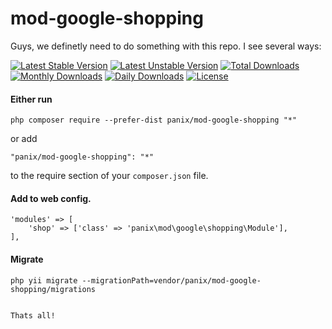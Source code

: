 mod-google-shopping
===========
Guys, we definetly need to do something with this repo. I see several ways:

[![Latest Stable Version](https://poser.pugx.org/panix/mod-google-shopping/v/stable)](https://packagist.org/packages/panix/mod-google-shopping)
[![Latest Unstable Version](https://poser.pugx.org/panix/mod-google-shopping/v/unstable)](https://packagist.org/packages/panix/mod-google-shopping)
[![Total Downloads](https://poser.pugx.org/panix/mod-google-shopping/downloads)](https://packagist.org/packages/panix/mod-google-shopping)
[![Monthly Downloads](https://poser.pugx.org/panix/mod-google-shopping/d/monthly)](https://packagist.org/packages/panix/mod-google-shopping)
[![Daily Downloads](https://poser.pugx.org/panix/mod-google-shopping/d/daily)](https://packagist.org/packages/panix/mod-google-shopping)
[![License](https://poser.pugx.org/panix/mod-google-shopping/license)](https://packagist.org/packages/panix/mod-google-shopping)

#### Either run

```
php composer require --prefer-dist panix/mod-google-shopping "*"
```

or add

```
"panix/mod-google-shopping": "*"
```

to the require section of your `composer.json` file.

#### Add to web config.
```
'modules' => [
    'shop' => ['class' => 'panix\mod\google\shopping\Module'],
],
```

#### Migrate
```
php yii migrate --migrationPath=vendor/panix/mod-google-shopping/migrations
```
```

Thats all!


